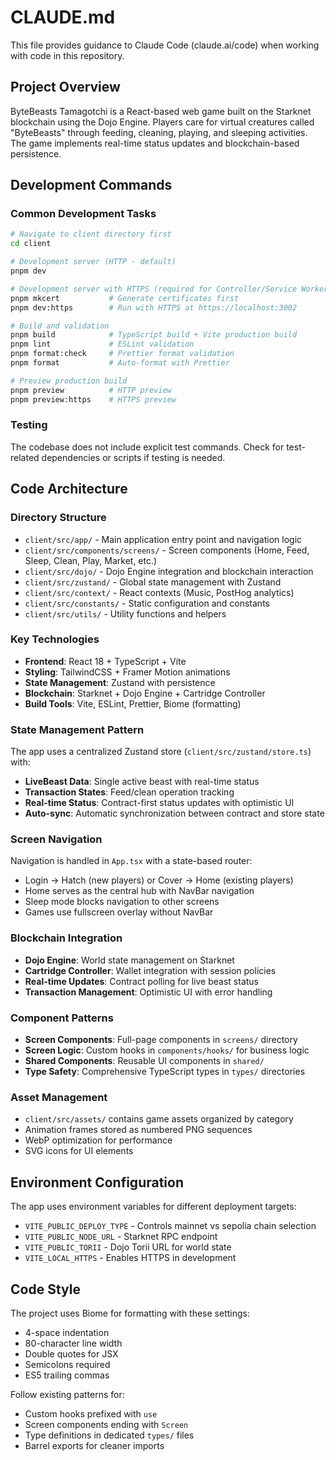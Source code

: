 # CLAUDE.md

This file provides guidance to Claude Code (claude.ai/code) when working with code in this repository.

## Project Overview

ByteBeasts Tamagotchi is a React-based web game built on the Starknet blockchain using the Dojo Engine. Players care for virtual creatures called "ByteBeasts" through feeding, cleaning, playing, and sleeping activities. The game implements real-time status updates and blockchain-based persistence.

## Development Commands

### Common Development Tasks
```bash
# Navigate to client directory first
cd client

# Development server (HTTP - default)
pnpm dev

# Development server with HTTPS (required for Controller/Service Worker features)
pnpm mkcert           # Generate certificates first
pnpm dev:https        # Run with HTTPS at https://localhost:3002

# Build and validation
pnpm build            # TypeScript build + Vite production build
pnpm lint             # ESLint validation
pnpm format:check     # Prettier format validation
pnpm format           # Auto-format with Prettier

# Preview production build
pnpm preview          # HTTP preview
pnpm preview:https    # HTTPS preview
```

### Testing
The codebase does not include explicit test commands. Check for test-related dependencies or scripts if testing is needed.

## Code Architecture

### Directory Structure
- `client/src/app/` - Main application entry point and navigation logic
- `client/src/components/screens/` - Screen components (Home, Feed, Sleep, Clean, Play, Market, etc.)
- `client/src/dojo/` - Dojo Engine integration and blockchain interaction
- `client/src/zustand/` - Global state management with Zustand
- `client/src/context/` - React contexts (Music, PostHog analytics)
- `client/src/constants/` - Static configuration and constants
- `client/src/utils/` - Utility functions and helpers

### Key Technologies
- **Frontend**: React 18 + TypeScript + Vite
- **Styling**: TailwindCSS + Framer Motion animations
- **State Management**: Zustand with persistence
- **Blockchain**: Starknet + Dojo Engine + Cartridge Controller
- **Build Tools**: Vite, ESLint, Prettier, Biome (formatting)

### State Management Pattern
The app uses a centralized Zustand store (`client/src/zustand/store.ts`) with:
- **LiveBeast Data**: Single active beast with real-time status
- **Transaction States**: Feed/clean operation tracking
- **Real-time Status**: Contract-first status updates with optimistic UI
- **Auto-sync**: Automatic synchronization between contract and store state

### Screen Navigation
Navigation is handled in `App.tsx` with a state-based router:
- Login → Hatch (new players) or Cover → Home (existing players)
- Home serves as the central hub with NavBar navigation
- Sleep mode blocks navigation to other screens
- Games use fullscreen overlay without NavBar

### Blockchain Integration
- **Dojo Engine**: World state management on Starknet
- **Cartridge Controller**: Wallet integration with session policies
- **Real-time Updates**: Contract polling for live beast status
- **Transaction Management**: Optimistic UI with error handling

### Component Patterns
- **Screen Components**: Full-page components in `screens/` directory
- **Screen Logic**: Custom hooks in `components/hooks/` for business logic
- **Shared Components**: Reusable UI components in `shared/`
- **Type Safety**: Comprehensive TypeScript types in `types/` directories

### Asset Management
- `client/src/assets/` contains game assets organized by category
- Animation frames stored as numbered PNG sequences
- WebP optimization for performance
- SVG icons for UI elements

## Environment Configuration

The app uses environment variables for different deployment targets:
- `VITE_PUBLIC_DEPLOY_TYPE` - Controls mainnet vs sepolia chain selection
- `VITE_PUBLIC_NODE_URL` - Starknet RPC endpoint
- `VITE_PUBLIC_TORII` - Dojo Torii URL for world state
- `VITE_LOCAL_HTTPS` - Enables HTTPS in development

## Code Style

The project uses Biome for formatting with these settings:
- 4-space indentation
- 80-character line width
- Double quotes for JSX
- Semicolons required
- ES5 trailing commas

Follow existing patterns for:
- Custom hooks prefixed with `use`
- Screen components ending with `Screen`
- Type definitions in dedicated `types/` files
- Barrel exports for cleaner imports